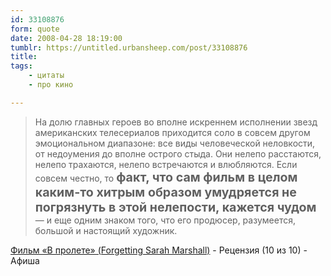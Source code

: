 ```yaml
---
id: 33108876
form: quote
date: 2008-04-28 18:19:00
tumblr: https://untitled.urbansheep.com/post/33108876
title: 
tags:
    - цитаты
    - про кино

---
```


<blockquote>
На долю главных героев во вполне искреннем исполнении звезд американских телесериалов приходится соло в совсем другом эмоциональном диапазоне: все виды человеческой неловкости, от недоумения до вполне острого стыда. Они нелепо расстаются, нелепо трахаются, нелепо встречаются и влюбляются. Если совсем честно, то <strong style="font-size:1.4em;">факт, что сам фильм в целом каким-то хитрым образом умудряется не погрязнуть в этой нелепости, кажется чудом</strong> — и еще одним знаком того, что его продюсер, разумеется, большой и настоящий художник.
</blockquote>

<a href="http://www.afisha.ru/review/movies/216853/">Фильм «В пролете» (Forgetting Sarah Marshall)</a> - Рецензия (10 из 10) - Афиша
